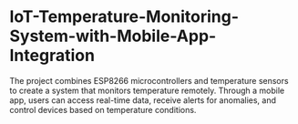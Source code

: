 # IoT-Temperature-Monitoring-System-with-Mobile-App-Integration
The project combines ESP8266 microcontrollers and temperature sensors to create a system that monitors temperature remotely. Through a mobile app, users can access real-time data, receive alerts for anomalies, and control devices based on temperature conditions.
